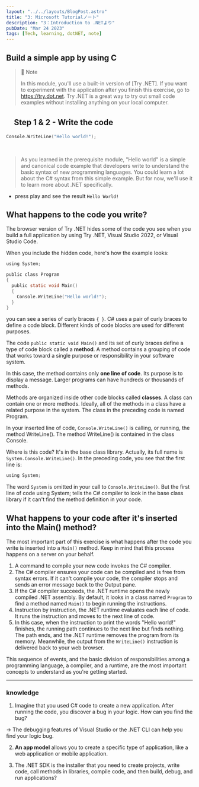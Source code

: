 ```yaml
---
layout: "../../layouts/BlogPost.astro"
title: "3: Microsoft Tutorialノート"
description: "3：Introduction to .NETより"
pubDate: "Mar 24 2023"
tags: [Tech, learning, dotNET, note]
---
```


## Build a simple app by using C #

> 📝 Note
>
> In this module, you'll use a built-in version of [Try .NET]. If you want to experiment with the application after you finish this exercise, go to <https://try.dot.net>.
> Try .NET is a great way to try out small code examples without installing anything on your local computer.

## 　Step 1 & 2 - Write the code

``` c
Console.WriteLine("Hello world!");
```

<br>

> As you learned in the prerequisite module, "Hello world" is a simple and canonical code example that developers write to understand the basic syntax of new programming languages.
> You could learn a lot about the C# syntax from this simple example. But for now, we'll use it to learn more about .NET specifically.

- press play and see the result `Hello World!`

## What happens to the code you write?

The browser version of Try .NET hides some of the code you see when you build a full application by using Try .NET, Visual Studio 2022, or Visual Studio Code.

When you include the hidden code, here's how the example looks:

``` c
using System;

public class Program
{
  public static void Main()
  {
    Console.WriteLine("Hello world!");
  }
}
```

you can see a series of curly braces `{ }`.
C# uses a pair of curly braces to define a code block. Different kinds of code blocks are used for different purposes.

The code `public static void Main()` and its set of curly braces define a type of code block called a **method**.
A method contains a grouping of code that works toward a single purpose or responsibility in your software system.

In this case, the method contains only **one line of code**. Its purpose is to display a message. Larger programs can have hundreds or thousands of methods.

Methods are organized inside other code blocks called **classes**. A class can contain one or more methods. Ideally, all of the methods in a class have a related purpose in the system. The class in the preceding code is named Program.

In your inserted line of code, `Console.WriteLine()` is calling, or running, the method WriteLine(). The method WriteLine() is contained in the class Console.

Where is this code? It's in the base class library. Actually, its full name is `System.Console.WriteLine()`. In the preceding code, you see that the first line is:

``` c
using System;
```

The word `System` is omitted in your call to `Console.WriteLine()`. But the first line of code using System; tells the C# compiler to look in the base class library if it can't find the method definition in your code.

## What happens to your code after it's inserted into the Main() method?

The most important part of this exercise is what happens after the code you write is inserted into a `Main()` method. Keep in mind that this process happens on a server on your behalf.

1. A command to compile your new code invokes the C# compiler.
2. The C# compiler ensures your code can be compiled and is free from syntax errors. If it can't compile your code, the compiler stops and sends an error message back to the Output pane.
3. If the C# compiler succeeds, the .NET runtime opens the newly compiled .NET assembly. By default, it looks in a class named `Program` to find a method named `Main()` to begin running the instructions.
4. Instruction by instruction, the .NET runtime evaluates each line of code. It runs the instruction and moves to the next line of code.
5. In this case, when the instruction to print the words "Hello world!" finishes, the running path continues to the next line but finds nothing. The path ends, and the .NET runtime removes the program from its memory. Meanwhile, the output from the `WriteLine()` instruction is delivered back to your web browser.

This sequence of events, and the basic division of responsibilities among a programming language, a compiler, and a runtime, are the most important concepts to understand as you're getting started.

---

### knowledge

1. Imagine that you used C# code to create a new application. After running the code, you discover a bug in your logic. How can you find the bug?

-> The debugging features of Visual Studio or the .NET CLI can help you find your logic bug.

2. **An app model** allows you to create a specific type of application, like a web application or mobile application.

3. The .NET SDK is the installer that you need to create projects, write code, call methods in libraries, compile code, and then build, debug, and run applications?

